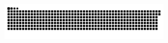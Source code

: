 <picture>
  <source media="(prefers-color-scheme: dark)" srcset="https://raw.githubusercontent.com/MarineHakobyan/MarineHakobyan/6e5fd1e6811e6662d60a64115bbab5a0be63dd6a/github-contribution-grid-snake-dark.svg" />
  <source media="(prefers-color-scheme: light)" srcset="https://raw.githubusercontent.com/MarineHakobyan/MarineHakobyan/6e5fd1e6811e6662d60a64115bbab5a0be63dd6a/github-contribution-grid-snake.svg" />
  <img alt="github-snake" src="https://raw.githubusercontent.com/MarineHakobyan/MarineHakobyan/6e5fd1e6811e6662d60a64115bbab5a0be63dd6a/github-contribution-grid-snake-dark.svg" />
</picture>
